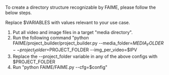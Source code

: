 To create a directory structure recognizable by FAIME, please follow the below steps.

Replace $VARIABLES with values relevant to your use case.

1) Put all video and image files in a target "media directory".
2) Run the following command "python FAIME/project_builder/project_builder.py --media_folder=$MEDIA_FOLDER --project_folder=$PROJECT_FOLDER --img_per_video=$IPV
3) Replace the --project_folder variable in any of the above configs with $PROJECT_FOLDER
4) Run "python FAIME/FAIME.py --cfg=$config"
